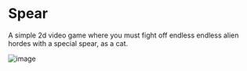 # Spear

A simple 2d video game where you must fight off endless endless alien hordes with a special spear, as a cat.

![image](https://user-images.githubusercontent.com/16053164/104085681-44512600-528c-11eb-8ec7-a1dcfa4b33ff.png)
